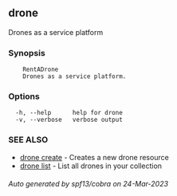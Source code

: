 ## drone

Drones as a service platform

### Synopsis


		RentADrone
		Drones as a service platform.
	

### Options

```
  -h, --help      help for drone
  -v, --verbose   verbose output
```

### SEE ALSO

* [drone create](drone_create.md)	 - Creates a new drone resource
* [drone list](drone_list.md)	 - List all drones in your collection

###### Auto generated by spf13/cobra on 24-Mar-2023
